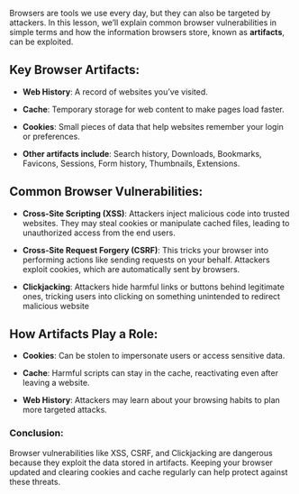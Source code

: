    
   Browsers are tools we use every day, but they can also be targeted by attackers. In this lesson, we’ll explain common browser vulnerabilities in simple terms and how the information browsers store, known as **artifacts**, can be exploited.




## **Key Browser Artifacts:**

-   **Web History**: A record of websites you’ve visited.
    
-   **Cache**: Temporary storage for web content to make pages load faster.
    
-   **Cookies**: Small pieces of data that help websites remember your login or preferences.
    
-   **Other artifacts include**: Search history, Downloads, Bookmarks, Favicons, Sessions, Form history, Thumbnails, Extensions.

## **Common Browser Vulnerabilities:**
-  **Cross-Site Scripting (XSS)**: Attackers inject malicious code into trusted websites. They may steal cookies or manipulate cached files, leading to unauthorized access from the end users.
    
- **Cross-Site Request Forgery (CSRF)**: This tricks your browser into performing actions like sending requests on your behalf. Attackers exploit cookies, which are automatically sent by browsers.
    
- **Clickjacking**: Attackers hide harmful links or buttons behind legitimate ones, tricking users into clicking on something unintended to redirect malicious website

## **How Artifacts Play a Role:**

-   **Cookies**: Can be stolen to impersonate users or access sensitive data.
    
-   **Cache**: Harmful scripts can stay in the cache, reactivating even after leaving a website.
    
-   **Web History**: Attackers may learn about your browsing habits to plan more targeted attacks.
    

### Conclusion:
 Browser vulnerabilities like XSS, CSRF, and Clickjacking are dangerous because they exploit the data stored in artifacts. Keeping your browser updated and clearing cookies and cache regularly can help protect against these threats.
<!--stackedit_data:
eyJoaXN0b3J5IjpbLTE1NTgwMTc1NDMsNzUxNzQ1MTgzLC01NT
AwOTM2NTddfQ==
-->